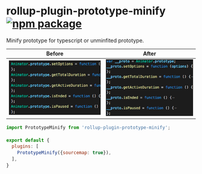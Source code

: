 # rollup-plugin-prototype-minify [![npm package](https://img.shields.io/npm/v/rollup-plugin-prototype-minify.svg)](https://www.npmjs.com/package/rollup-plugin-prototype-minify)

Minify prototype for typescript or unminfited prototype.

|Before|After|
|:---:|:---:|
|![](./before.png)|![](./after.png)|
```js
import PrototypeMinify from 'rollup-plugin-prototype-minify';

export default {
  plugins: [
    PrototypeMinify({sourcemap: true}),
  ],
}
```